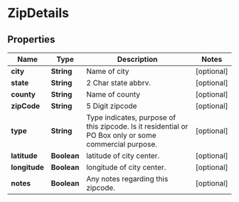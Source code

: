 
# ZipDetails

## Properties
Name | Type | Description | Notes
------------ | ------------- | ------------- | -------------
**city** | **String** | Name of city |  [optional]
**state** | **String** | 2 Char state abbrv. |  [optional]
**county** | **String** | Name of county |  [optional]
**zipCode** | **String** | 5 Digit zipcode |  [optional]
**type** | **String** | Type indicates, purpose of this zipcode. Is it residential or PO Box only or some commercial purpose. |  [optional]
**latitude** | **Boolean** | latitude of city center. |  [optional]
**longitude** | **Boolean** | longitude of city center. |  [optional]
**notes** | **Boolean** | Any notes regarding this zipcode. |  [optional]



